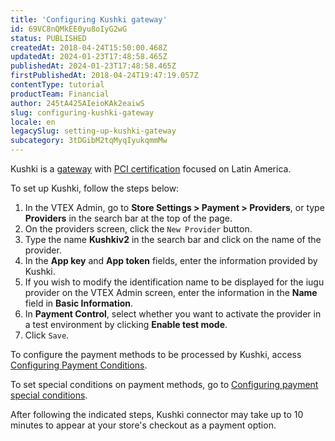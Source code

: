 ```yaml
---
title: 'Configuring Kushki gateway'
id: 69VC8nQMkEE0yu8oIyG2wG
status: PUBLISHED
createdAt: 2018-04-24T15:50:00.468Z
updatedAt: 2024-01-23T17:48:58.465Z
publishedAt: 2024-01-23T17:48:58.465Z
firstPublishedAt: 2018-04-24T19:47:19.057Z
contentType: tutorial
productTeam: Financial
author: 245tA425AIeioKAk2eaiwS
slug: configuring-kushki-gateway
locale: en
legacySlug: setting-up-kushki-gateway
subcategory: 3tDGibM2tqMyqIyukqmmMw
---
```


Kushki is a [gateway](https://help.vtex.com/en/tutorial/what-is-a-payment-gateway--2KH9Wdi7F6swOU4amECSOk) with [PCI certification](https://help.vtex.com/tutorial/what-is-the-pci-ssc--4jo3Vkox3amSO2w4qIWa0E) focused on Latin America.

To set up Kushki, follow the steps below:

1. In the VTEX Admin, go to __Store Settings > Payment > Providers__, or type __Providers__ in the search bar at the top of the page.
2. On the providers screen, click the `New Provider` button.
3. Type the name __Kushkiv2__ in the search bar and click on the name of the provider.
4.	In the __App key__ and __App token__ fields, enter the information provided by Kushki.
5.	If you wish to modify the identification name to be displayed for the iugu provider on the VTEX Admin screen, enter the information in the __Name__ field in __Basic Information__. 
6.	In __Payment Control__, select whether you want to activate the provider in a test environment by clicking __Enable test mode__.
7.	Click `Save`.

To configure the payment methods to be processed by Kushki, access [Configuring Payment Conditions](https://help.vtex.com/en/tutorial/how-to-configure-payment-conditions--tutorials_455#).

To set special conditions on payment methods, go to [Configuring payment special conditions](https://help.vtex.com/en/tutorial/special-conditions--tutorials_456#).

After following the indicated steps, Kushki connector may take up to 10 minutes to appear at your store's checkout as a payment option.
